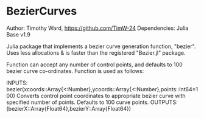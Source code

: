 # BezierCurves
Author: Timothy Ward, https://github.com/TimW-24
Dependencies: Julia Base v1.9

Julia package that implements a bezier curve generation function, "bezier".
Uses less allocations & is faster than the registered "Bezier.jl" package.

Function can accept any number of control points, and defaults to 100 bezier curve co-ordinates.
Function is used as follows:

INPUTS: bezier(xcoords::Array{<:Number},ycoords::Array{<:Number},points::Int64=100)
Converts control point coordinates to appropriate bezier curve with specified number of points. Defaults to 100 curve points.
OUTPUTS: (bezierX::Array{Float64},bezierY::Array{Float64})